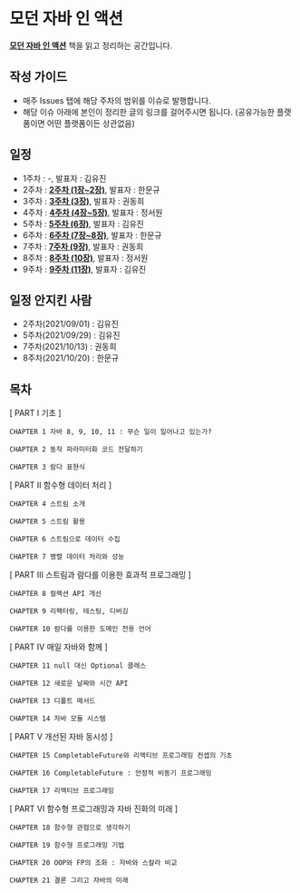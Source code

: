 # 모던 자바 인 액션

[**모던 자바 인 액션**](http://www.yes24.com/Product/Goods/77125987?OzSrank=1) 책을 읽고 정리하는 공간입니다.

## 작성 가이드
* 매주 Issues 탭에 해당 주차의 범위를 이슈로 발행합니다.
* 해당 이슈 아래에 본인이 정리한 글의 링크를 걸어주시면 됩니다. (공유가능한 플랫폼이면 어떤 플랫폼이든 상관없음)

## 일정
* 1주차 : -, 발표자 : 김유진
* 2주차 : [**2주차 (1장~2장)**](https://github.com/hmg0616/moder_java_study/issues/2), 발표자 : 한문규
* 3주차 : [**3주차 (3장)**](https://github.com/hmg0616/moder_java_study/issues/3), 발표자 : 권동희
* 4주차 : [**4주차 (4장~5장)**](https://github.com/hmg0616/moder_java_study/issues/4), 발표자 : 정서원
* 5주차 : [**5주차 (6장)**](https://github.com/hmg0616/modern_java_study/issues/5), 발표자 : 김유진
* 6주차 : [**6주차 (7장~8장)**](https://github.com/hmg0616/moder_java_study/issues/6), 발표자 : 한문규
* 7주차 : [**7주차 (9장)**](https://github.com/hmg0616/moder_java_study/issues/7), 발표자 : 권동희
* 8주차 : [**8주차 (10장)**](https://github.com/hmg0616/moder_java_study/issues/8), 발표자 : 정서원
* 9주차 : [**9주차 (11장)**](https://github.com/hmg0616/moder_java_study/issues/9), 발표자 : 김유진

## 일정 안지킨 사람
* 2주차(2021/09/01) : 김유진
* 5주차(2021/09/29) : 김유진
* 7주차(2021/10/13) : 권동희
* 8주차(2021/10/20) : 한문규


## 목차
[ PART I 기초 ]
```
CHAPTER 1 자바 8, 9, 10, 11 : 무슨 일이 일어나고 있는가?

CHAPTER 2 동작 파라미터화 코드 전달하기

CHAPTER 3 람다 표현식
```
[ PART II 함수형 데이터 처리 ]
```
CHAPTER 4 스트림 소개

CHAPTER 5 스트림 활용

CHAPTER 6 스트림으로 데이터 수집

CHAPTER 7 병렬 데이터 처리와 성능
```
[ PART III 스트림과 람다를 이용한 효과적 프로그래밍 ]
```
CHAPTER 8 컬렉션 API 개선

CHAPTER 9 리팩터링, 테스팅, 디버깅

CHAPTER 10 람다를 이용한 도메인 전용 언어
```
[ PART IV 매일 자바와 함께 ]
```
CHAPTER 11 null 대신 Optional 클래스

CHAPTER 12 새로운 날짜와 시간 API

CHAPTER 13 디폴트 메서드

CHAPTER 14 자바 모듈 시스템
```
[ PART V 개선된 자바 동시성 ]
```
CHAPTER 15 CompletableFuture와 리액티브 프로그래밍 컨셉의 기초

CHAPTER 16 CompletableFuture : 안정적 비동기 프로그래밍

CHAPTER 17 리액티브 프로그래밍
```
[ PART VI 함수형 프로그래밍과 자바 진화의 미래 ]
```
CHAPTER 18 함수형 관점으로 생각하기

CHAPTER 19 함수형 프로그래밍 기법

CHAPTER 20 OOP와 FP의 조화 : 자바와 스칼라 비교

CHAPTER 21 결론 그리고 자바의 미래
```
